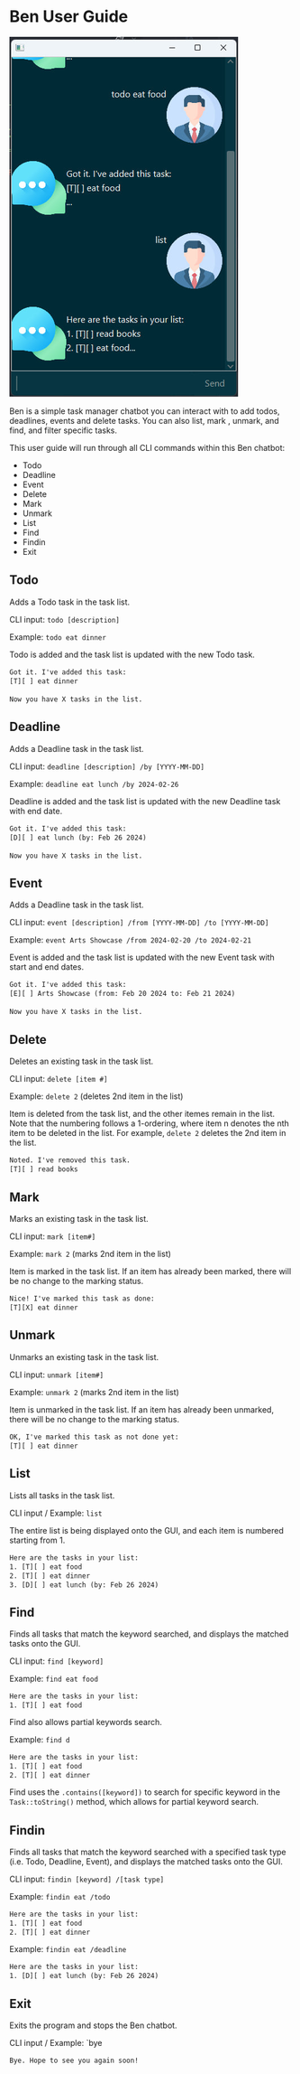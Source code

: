 # Ben User Guide

![Ben UI](Ui.png)

Ben is a simple task manager chatbot you can interact with to add todos, deadlines, events and delete tasks. You can also list, mark , unmark, and find, and filter specific tasks.

This user guide will run through all CLI commands within this Ben chatbot:
- Todo
- Deadline
- Event
- Delete
- Mark
- Unmark
- List
- Find
- Findin
- Exit

## Todo

Adds a Todo task in the task list.

CLI input: `todo [description]`

Example: `todo eat dinner`

Todo is added and the task list is updated with the new Todo task.

```
Got it. I've added this task:
[T][ ] eat dinner

Now you have X tasks in the list.
```

## Deadline

Adds a Deadline task in the task list.

CLI input: `deadline [description] /by [YYYY-MM-DD]`

Example: `deadline eat lunch /by 2024-02-26`

Deadline is added and the task list is updated with the new Deadline task with end date.

```
Got it. I've added this task:
[D][ ] eat lunch (by: Feb 26 2024)

Now you have X tasks in the list.
```


## Event

Adds a Deadline task in the task list.

CLI input: `event [description] /from [YYYY-MM-DD] /to [YYYY-MM-DD]`

Example: `event Arts Showcase /from 2024-02-20 /to 2024-02-21`

Event is added and the task list is updated with the new Event task with start and end dates.

```
Got it. I've added this task:
[E][ ] Arts Showcase (from: Feb 20 2024 to: Feb 21 2024)

Now you have X tasks in the list.
```

## Delete

Deletes an existing task in the task list.

CLI input: `delete [item #]`

Example: `delete 2` (deletes 2nd item in the list)

Item is deleted from the task list, and the other itemes remain in the list. Note that the numbering follows a 1-ordering, where item n denotes the nth item to be deleted in the list. For example, `delete 2` deletes the 2nd item in the list.

```
Noted. I've removed this task.
[T][ ] read books
```

## Mark

Marks an existing task in the task list.

CLI input: `mark [item#]`

Example: `mark 2` (marks 2nd item in the list)

Item is marked in the task list. If an item has already been marked, there will be no change to the marking status.

```
Nice! I've marked this task as done:
[T][X] eat dinner
```

## Unmark

Unmarks an existing task in the task list.

CLI input: `unmark [item#]`

Example: `unmark 2` (marks 2nd item in the list)

Item is unmarked in the task list. If an item has already been unmarked, there will be no change to the marking status.

```
OK, I've marked this task as not done yet:
[T][ ] eat dinner
```

## List

Lists all tasks in the task list.

CLI input / Example: `list`

The entire list is being displayed onto the GUI, and each item is numbered starting from 1.

```
Here are the tasks in your list:
1. [T][ ] eat food
2. [T][ ] eat dinner
3. [D][ ] eat lunch (by: Feb 26 2024)
```

## Find

Finds all tasks that match the keyword searched, and displays the matched tasks onto the GUI.

CLI input: `find [keyword]`

Example: `find eat food`

```
Here are the tasks in your list:
1. [T][ ] eat food
```

Find also allows partial keywords search.

Example: `find d`

```
Here are the tasks in your list:
1. [T][ ] eat food
2. [T][ ] eat dinner
```

Find uses the `.contains([keyword])` to search for specific keyword in the `Task::toString()` method, which allows for partial keyword search.

## Findin

Finds all tasks that match the keyword searched with a specified task type (i.e. Todo, Deadline, Event), and displays the matched tasks onto the GUI.

CLI input: `findin [keyword] /[task type]`

Example: `findin eat /todo`

```
Here are the tasks in your list:
1. [T][ ] eat food
2. [T][ ] eat dinner
```

Example: `findin eat /deadline`

```
Here are the tasks in your list:
1. [D][ ] eat lunch (by: Feb 26 2024)
```

## Exit

Exits the program and stops the Ben chatbot.

CLI input / Example: `bye

```
Bye. Hope to see you again soon!
```